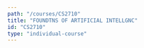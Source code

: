 ```yaml
---
path: "/courses/CS2710"
title: "FOUNDTNS OF ARTIFICIAL INTELLGNC"
id: "CS2710"
type: "individual-course"
---
```

